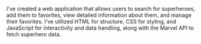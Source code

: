 I've created a web application that allows users to search for superheroes, add them to favorites, view detailed information about them, and manage their favorites. I've utilized HTML for structure, CSS for styling, and JavaScript for interactivity and data handling, along with the Marvel API to fetch superhero data.
